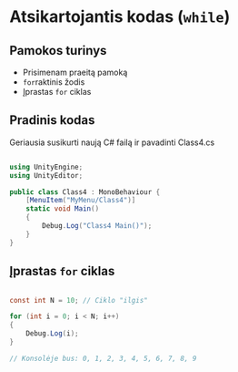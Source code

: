 # Atsikartojantis kodas (`while`)

## Pamokos turinys

* Prisimenam praeitą pamoką
* `for`raktinis žodis
* Įprastas `for` ciklas

## Pradinis kodas

Geriausia susikurti naują C# failą ir pavadinti Class4.cs

```csharp

using UnityEngine;
using UnityEditor;

public class Class4 : MonoBehaviour {
    [MenuItem("MyMenu/Class4")]
    static void Main()
    {
        Debug.Log("Class4 Main()");
    }
}

```

## Įprastas `for` ciklas

```csharp

const int N = 10; // Ciklo "ilgis"

for (int i = 0; i < N; i++)
{
    Debug.Log(i);
}

// Konsolėje bus: 0, 1, 2, 3, 4, 5, 6, 7, 8, 9

```
